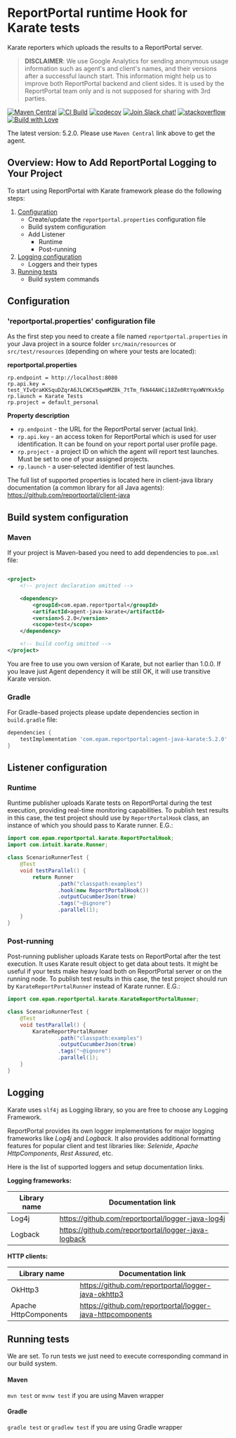 # ReportPortal runtime Hook for Karate tests

Karate reporters which uploads the results to a ReportPortal server.

> **DISCLAIMER**: We use Google Analytics for sending anonymous usage information such as agent's and client's names, and their versions
> after a successful launch start. This information might help us to improve both ReportPortal backend and client sides. It is used by the
> ReportPortal team only and is not supposed for sharing with 3rd parties.

[![Maven Central](https://img.shields.io/maven-central/v/com.epam.reportportal/agent-java-karate.svg?label=Maven%20Central)](https://central.sonatype.com/artifact/com.epam.reportportal/agent-java-karate)
[![CI Build](https://github.com/reportportal/agent-java-karate/actions/workflows/ci.yml/badge.svg)](https://github.com/reportportal/agent-java-karate/actions/workflows/ci.yml)
[![codecov](https://codecov.io/github/reportportal/agent-java-karate/graph/badge.svg?token=wJr9F6hZln)](https://codecov.io/github/reportportal/agent-java-karate)
[![Join Slack chat!](https://img.shields.io/badge/slack-join-brightgreen.svg)](https://slack.epmrpp.reportportal.io/)
[![stackoverflow](https://img.shields.io/badge/reportportal-stackoverflow-orange.svg?style=flat)](http://stackoverflow.com/questions/tagged/reportportal)
[![Build with Love](https://img.shields.io/badge/build%20with-❤%EF%B8%8F%E2%80%8D-lightgrey.svg)](http://reportportal.io?style=flat)

The latest version: 5.2.0. Please use `Maven Central` link above to get the agent.

## Overview: How to Add ReportPortal Logging to Your Project

To start using ReportPortal with Karate framework please do the following steps:

1. [Configuration](#configuration)
    * Create/update the `reportportal.properties` configuration file
    * Build system configuration
    * Add Listener
        * Runtime
        * Post-running
2. [Logging configuration](#logging)
    * Loggers and their types
3. [Running tests](#running-tests)
    * Build system commands

## Configuration

### 'reportportal.properties' configuration file

As the first step you need to create a file named `reportportal.properties` in your Java project in a source
folder `src/main/resources` or `src/test/resources` (depending on where your tests are located):

**reportportal.properties**

```
rp.endpoint = http://localhost:8080
rp.api.key = test_YIvQraKKSquDZqrA6JLCWCX5qwmMZBk_7tTm_fkN44AHCi18Ze0RtYqxWNYKxk5p
rp.launch = Karate Tests
rp.project = default_personal
```

**Property description**

* `rp.endpoint` - the URL for the ReportPortal server (actual link).
* `rp.api.key` - an access token for ReportPortal which is used for user identification. It can be found on your report
  portal user profile page.
* `rp.project` - a project ID on which the agent will report test launches. Must be set to one of your assigned
  projects.
* `rp.launch` - a user-selected identifier of test launches.

The full list of supported properties is located here in client-java library documentation (a common library for all
Java agents): https://github.com/reportportal/client-java

## Build system configuration

### Maven

If your project is Maven-based you need to add dependencies to `pom.xml` file:

```xml

<project>
    <!-- project declaration omitted -->

    <dependency>
        <groupId>com.epam.reportportal</groupId>
        <artifactId>agent-java-karate</artifactId>
        <version>5.2.0</version>
        <scope>test</scope>
    </dependency>

    <!-- build config omitted -->
</project>
```

You are free to use you own version of Karate, but not earlier than 1.0.0. If you leave just Agent dependency it will
be still OK, it will use transitive Karate version.

### Gradle

For Gradle-based projects please update dependencies section in `build.gradle` file:

```groovy
dependencies {
    testImplementation 'com.epam.reportportal:agent-java-karate:5.2.0'
}
```

## Listener configuration

### Runtime

Runtime publisher uploads Karate tests on ReportPortal during the test execution, providing real-time monitoring capabilities. To publish
test results in this case, the test project should use by `ReportPortalHook` class, an instance of which you should pass to Karate runner.
E.G.:

```java
import com.epam.reportportal.karate.ReportPortalHook;
import com.intuit.karate.Runner;

class ScenarioRunnerTest {
	@Test
	void testParallel() {
		return Runner
                .path("classpath:examples")
                .hook(new ReportPortalHook())
                .outputCucumberJson(true)
                .tags("~@ignore")
                .parallel(1);
	}
}
```

### Post-running

Post-running publisher uploads Karate tests on ReportPortal after the test execution. It uses Karate result object to get data about tests.
It might be useful if your tests make heavy load both on ReportPortal server or on the running node. To publish test results in this case,
the test project should run by `KarateReportPortalRunner` instead of Karate runner.
E.G.:

```java
import com.epam.reportportal.karate.KarateReportPortalRunner;

class ScenarioRunnerTest {
	@Test
	void testParallel() {
		KarateReportPortalRunner
                .path("classpath:examples")
                .outputCucumberJson(true)
                .tags("~@ignore")
                .parallel(1);
	}
}
```

## Logging

Karate uses `slf4j` as Logging library, so you are free to choose any Logging Framework.

ReportPortal provides its own logger implementations for major logging frameworks like *Log4j* and *Logback*. It also
provides additional formatting features for popular client and test libraries like: *Selenide*, *Apache HttpComponents*,
*Rest Assured*, etc.

Here is the list of supported loggers and setup documentation links.

**Logging frameworks:**

| **Library name** | **Documentation link**                              |
|------------------|-----------------------------------------------------|
| Log4j            | https://github.com/reportportal/logger-java-log4j   |
| Logback          | https://github.com/reportportal/logger-java-logback |

**HTTP clients:**

| **Library name**      | **Documentation link**                                     |
|-----------------------|------------------------------------------------------------|
| OkHttp3               | https://github.com/reportportal/logger-java-okhttp3        |
| Apache HttpComponents | https://github.com/reportportal/logger-java-httpcomponents |

## Running tests

We are set. To run tests we just need to execute corresponding command in our build system.

#### Maven

`mvn test` or `mvnw test` if you are using Maven wrapper

#### Gradle

`gradle test` or `gradlew test` if you are using Gradle wrapper
